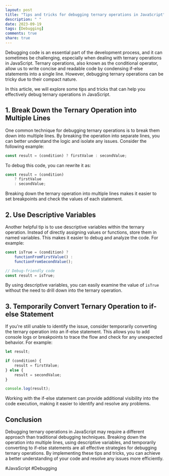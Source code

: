 ```yaml
---
layout: post
title: "Tips and tricks for debugging ternary operations in JavaScript"
description: " "
date: 2023-09-19
tags: [Debugging]
comments: true
share: true
---
```


Debugging code is an essential part of the development process, and it can sometimes be challenging, especially when dealing with ternary operations in JavaScript. Ternary operations, also known as the conditional operator, allow us to write concise and readable code by condensing if-else statements into a single line. However, debugging ternary operations can be tricky due to their compact nature. 

In this article, we will explore some tips and tricks that can help you effectively debug ternary operations in JavaScript.

## 1. Break Down the Ternary Operation into Multiple Lines

One common technique for debugging ternary operations is to break them down into multiple lines. By breaking the operation into separate lines, you can better understand the logic and isolate any issues. Consider the following example:

```javascript
const result = (condition) ? firstValue : secondValue;
```

To debug this code, you can rewrite it as:

```javascript
const result = (condition) 
    ? firstValue 
    : secondValue;
```

Breaking down the ternary operation into multiple lines makes it easier to set breakpoints and check the values of each statement.

## 2. Use Descriptive Variables

Another helpful tip is to use descriptive variables within the ternary operation. Instead of directly assigning values or functions, store them in named variables. This makes it easier to debug and analyze the code. For example:

```javascript
const isTrue = (condition) ? 
    functionFromFirstValue() : 
    functionFromSecondValue();

// Debug-friendly code
const result = isTrue;
```

By using descriptive variables, you can easily examine the value of `isTrue` without the need to drill down into the ternary operation.

## 3. Temporarily Convert Ternary Operation to if-else Statement

If you're still unable to identify the issue, consider temporarily converting the ternary operation into an if-else statement. This allows you to add console logs or breakpoints to trace the flow and check for any unexpected behavior. For example:

```javascript
let result;

if (condition) {
    result = firstValue;
} else {
    result = secondValue;
}

console.log(result);
```

Working with the if-else statement can provide additional visibility into the code execution, making it easier to identify and resolve any problems.

## Conclusion

Debugging ternary operations in JavaScript may require a different approach than traditional debugging techniques. Breaking down the operation into multiple lines, using descriptive variables, and temporarily converting to if-else statements are all effective strategies for debugging ternary operations. By implementing these tips and tricks, you can achieve a better understanding of your code and resolve any issues more efficiently.

#JavaScript #Debugging